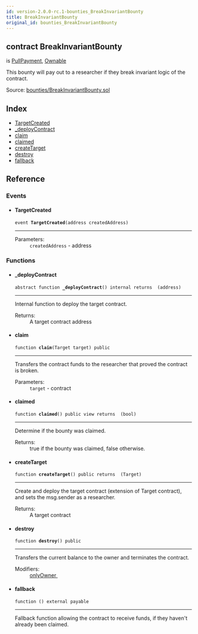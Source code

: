 ```yaml
---
id: version-2.0.0-rc.1-bounties_BreakInvariantBounty
title: BreakInvariantBounty
original_id: bounties_BreakInvariantBounty
---
```


<div class="contract-doc"><div class="contract"><h2 class="contract-header"><span class="contract-kind">contract</span> BreakInvariantBounty</h2><p class="base-contracts"><span>is</span> <a href="payment_PullPayment.html">PullPayment</a><span>, </span><a href="ownership_Ownable.html">Ownable</a></p><p class="description">This bounty will pay out to a researcher if they break invariant logic of the contract.</p><div class="source">Source: <a href="https://github.com/OpenZeppelin/zeppelin-solidity/blob/v2.0.0-rc.1/contracts/bounties/BreakInvariantBounty.sol" target="_blank">bounties/BreakInvariantBounty.sol</a></div></div><div class="index"><h2>Index</h2><ul><li><a href="bounties_BreakInvariantBounty.html#TargetCreated">TargetCreated</a></li><li><a href="bounties_BreakInvariantBounty.html#_deployContract">_deployContract</a></li><li><a href="bounties_BreakInvariantBounty.html#claim">claim</a></li><li><a href="bounties_BreakInvariantBounty.html#claimed">claimed</a></li><li><a href="bounties_BreakInvariantBounty.html#createTarget">createTarget</a></li><li><a href="bounties_BreakInvariantBounty.html#destroy">destroy</a></li><li><a href="bounties_BreakInvariantBounty.html#">fallback</a></li></ul></div><div class="reference"><h2>Reference</h2><div class="events"><h3>Events</h3><ul><li><div class="item event"><span id="TargetCreated" class="anchor-marker"></span><h4 class="name">TargetCreated</h4><div class="body"><code class="signature">event <strong>TargetCreated</strong><span>(address createdAddress) </span></code><hr/><dl><dt><span class="label-parameters">Parameters:</span></dt><dd><div><code>createdAddress</code> - address</div></dd></dl></div></div></li></ul></div><div class="functions"><h3>Functions</h3><ul><li><div class="item function"><span id="_deployContract" class="anchor-marker"></span><h4 class="name">_deployContract</h4><div class="body"><code class="signature"><span>abstract </span>function <strong>_deployContract</strong><span>() </span><span>internal </span><span>returns  (address) </span></code><hr/><div class="description"><p>Internal function to deploy the target contract.</p></div><dl><dt><span class="label-return">Returns:</span></dt><dd>A target contract address</dd></dl></div></div></li><li><div class="item function"><span id="claim" class="anchor-marker"></span><h4 class="name">claim</h4><div class="body"><code class="signature">function <strong>claim</strong><span>(Target target) </span><span>public </span></code><hr/><div class="description"><p>Transfers the contract funds to the researcher that proved the contract is broken.</p></div><dl><dt><span class="label-parameters">Parameters:</span></dt><dd><div><code>target</code> - contract</div></dd></dl></div></div></li><li><div class="item function"><span id="claimed" class="anchor-marker"></span><h4 class="name">claimed</h4><div class="body"><code class="signature">function <strong>claimed</strong><span>() </span><span>public </span><span>view </span><span>returns  (bool) </span></code><hr/><div class="description"><p>Determine if the bounty was claimed.</p></div><dl><dt><span class="label-return">Returns:</span></dt><dd>true if the bounty was claimed, false otherwise.</dd></dl></div></div></li><li><div class="item function"><span id="createTarget" class="anchor-marker"></span><h4 class="name">createTarget</h4><div class="body"><code class="signature">function <strong>createTarget</strong><span>() </span><span>public </span><span>returns  (Target) </span></code><hr/><div class="description"><p>Create and deploy the target contract (extension of Target contract), and sets the msg.sender as a researcher.</p></div><dl><dt><span class="label-return">Returns:</span></dt><dd>A target contract</dd></dl></div></div></li><li><div class="item function"><span id="destroy" class="anchor-marker"></span><h4 class="name">destroy</h4><div class="body"><code class="signature">function <strong>destroy</strong><span>() </span><span>public </span></code><hr/><div class="description"><p>Transfers the current balance to the owner and terminates the contract.</p></div><dl><dt><span class="label-modifiers">Modifiers:</span></dt><dd><a href="ownership_Ownable.html#onlyOwner">onlyOwner </a></dd></dl></div></div></li><li><div class="item function"><span id="fallback" class="anchor-marker"></span><h4 class="name">fallback</h4><div class="body"><code class="signature">function <strong></strong><span>() </span><span>external </span><span>payable </span></code><hr/><div class="description"><p>Fallback function allowing the contract to receive funds, if they haven&#x27;t already been claimed.</p></div></div></div></li></ul></div></div></div>
